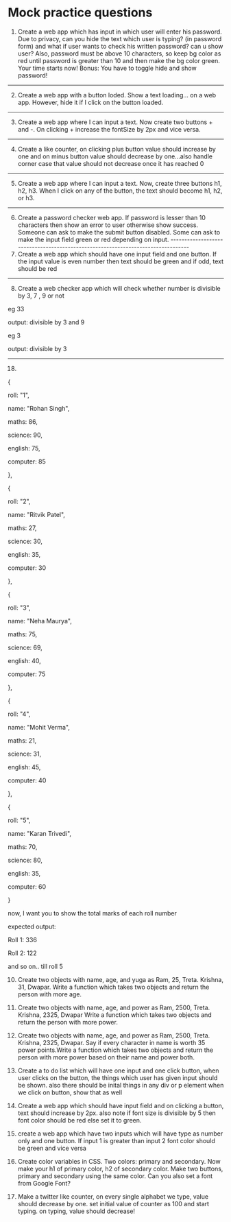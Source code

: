 # Mock practice questions

1. Create a web app which has input in which user will enter his password. Due to privacy, can you hide the text which user is typing? (in password form) and what if user wants to check his written password? can u show user? Also, password must be above 10 characters, so keep bg color as red until password is greater than 10 and then make the bg color green. Your time starts now! Bonus: You have to toggle hide and show password!

---

2. Create a web app with a button loded. Show a text loading... on a web app. However, hide it if I click on the button loaded.

---

3. Create a web app where I can input a text. Now create two buttons + and -. On clicking + increase the fontSize by 2px and vice versa.

---

4. Create a like counter, on clicking plus button value should increase by one and on minus button value should decrease by one...also handle corner case that value should not decrease once it has reached 0

---

5. Create a web app where I can input a text. Now, create three buttons h1, h2, h3. When I click on any of the button, the text should become h1, h2, or h3.

---

6. Create a password checker web app. If password is lesser than 10 characters then show an error to user otherwise show success. Someone can ask to make the submit button disabled. Some can ask to make the input field green or red depending on input. ---------------------------------------------------------------------------------
7. Create a web app which should have one input field and one button. If the input value is even number then text should be green and if odd, text should be red

---

8. Create a web checker app which will check whether number is divisible by 3, 7 , 9 or not

eg 33

output: divisible by 3 and 9

eg 3

output: divisible by 3

---

18.

{

roll: "1",

name: "Rohan Singh",

maths: 86,

science: 90,

english: 75,

computer: 85

},

{

roll: "2",

name: "Ritvik Patel",

maths: 27,

science: 30,

english: 35,

computer: 30

},

{

roll: "3",

name: "Neha Maurya",

maths: 75,

science: 69,

english: 40,

computer: 75

},

{

roll: "4",

name: "Mohit Verma",

maths: 21,

science: 31,

english: 45,

computer: 40

},

{

roll: "5",

name: "Karan Trivedi",

maths: 70,

science: 80,

english: 35,

computer: 60

}

now, I want you to show the total marks of each roll number

expected output:

Roll 1: 336

Roll 2: 122

and so on.. till roll 5

10. Create two objects with name, age, and yuga as Ram, 25, Treta. Krishna, 31, Dwapar. Write a function which takes two objects and return the person with more age.

11. Create two objects with name, age, and power as Ram, 2500, Treta. Krishna, 2325, Dwapar Write a function which takes two objects and return the person with more power.

12. Create two objects with name, age, and power as Ram, 2500, Treta. Krishna, 2325, Dwapar. Say if every character in name is worth 35 power points.Write a function which takes two objects and return the person with more power based on their name and power both.

13. Create a to do list which will have one input and one click button, when user clicks on the button, the things which user has given input should be shown. also there should be inital things in any div or p element when we click on button, show that as well

14.  Create a web app which should have input field and on clicking a button, text should increase by 2px. also note if font size is divisible by 5 then font color should be red else set it to green.

15. create a web app which have two inputs which will have type as number only and one button. If input 1 is greater than input 2 font color should be green and vice versa 

16. Create color variables in CSS. Two colors: primary and secondary. Now make your h1 of primary color, h2 of secondary color. Make two buttons, primary and secondary using the same color. Can you also set a font from Google Font? 

17. Make a twitter like counter, on every single alphabet we type, value should decrease by one. set initial value of counter as 100 and start typing. on typing, value should decrease!